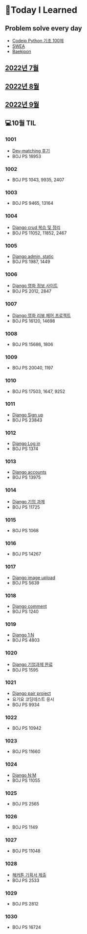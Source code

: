 # 📖Today I Learned

## Problem solve every day
* [Codeip Python 기초 100제](./Python_codeup/README.md)
* [SWEA](./SWEA/README.md)
* [Baekjoon](./Baekjoon/README.md)


## [2022년 7월](./202207TIL.md)
## [2022년 8월](./202208TIL.md)
## [2022년 9월](./202209TIL.md)

## 💻10월 TIL

### 1001
* [Dev-matching 후기](./programmers/dev_matching_baekend.md)
* BOJ PS 16953

### 1002
* BOJ PS 1043, 9935, 2407

### 1003
* BOJ PS 9465, 13164

### 1004
* [Django crud 복습 및 정리](./수업내용/1004/Django_day7.md)
* BOJ PS 11052, 11852, 2467

### 1005
* [Django admin, static](./수업내용/1005/Django_day8.md)
* BOJ PS 1987, 1449

### 1006
* [Django 영화 정보 사이트](./수업내용/1006/Django_day9.md)
* BOJ PS 2012, 2847

### 1007
* [Django 영화 리뷰 페어 프로젝트](./수업내용/1007/django_PJT.md)
* BOJ PS 16120, 14698

### 1008
* BOJ PS 15686, 1806

### 1009
* BOJ PS 20040, 1197

### 1010
* BOJ PS 17503, 1647, 9252

### 1011
* [Django Sign up](./수업내용/1011/Django_day9.md)
* BOJ PS 23843

### 1012
* [Django Log in](./수업내용/1011/Django_day10.md)
* BOJ PS 1374

### 1013
* [Django accounts](./수업내용/1011/Django_day11.md)
* BOJ PS 13975

### 1014
* [Django 기업 과제](https://github.com/Pangpyo/Django)
* BOJ PS 11725

### 1015
* BOJ PS 1068

### 1016
* BOJ PS 14267

### 1017
* [Django image upload](./수업내용/1011/Django_day12.md)
* BOJ PS 5639

### 1018
* [Django comment](./수업내용/1011/Django_day13.md)
* BOJ PS 1240

### 1019
* [Django 1:N](./수업내용/1011/Django_day14.md)
* BOJ PS 4803

### 1020
* [Django 기업과제 완료](https://github.com/Pangpyo/Django)
* BOJ PS 1595

### 1021
* [Django pair project](https://github.com/Pangpyo/KPJSSJ)
* 요기요 코딩테스트 응시
* BOJ PS 9934

### 1022
* BOJ PS 10942

### 1023
* BOJ PS 11660

### 1024
* [Django N:M](./수업내용/1011/Django_day15.md)
* BOJ PS 11055

### 1025
* BOJ PS 2565

### 1026
* BOJ PS 1149

### 1027
* BOJ PS 11048

### 1028
* [해커톤 기획서 제출](./수업내용/1028/SELF_.pdf)
* BOJ PS 2533

### 1029
* BOJ PS 2812

### 1030
* BOJ PS 16724